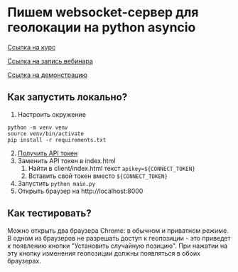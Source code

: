 # Пишем websocket-сервер для геолокации на python asyncio

[Ссылка на курс](https://metaclass.kts.studio/aiohttp?utm_source=metaclass_github)

[Ссылка на запись вебинара](https://www.youtube.com/watch?v=9GHbcK4VYDE&feature=youtu.be)

[Ссылка на демонстрацию](https://lms.metaclass.kts.studio/websocket_webinar/)

## Как запустить локально?
1. Настроить окружение
```shell
python -m venv venv
source venv/bin/activate
pip install -r requirements.txt
```
2. [Получить API токен](https://yandex.ru/dev/maps/jsapi/doc/2.1/quick-start/index.html#get-api-key)
3. Заменить API токен в index.html
   1. Найти в client/index.html текст `apikey=${CONNECT_TOKEN}`
   2. Вставить свой токен вместо `${CONNECT_TOKEN}`
4. Запустить `python main.py`
5. Открыть браузер на http://localhost:8000 


## Как тестировать?
Можно открыть два браузера Chrome: в обычном и приватном режиме. В одном из браузеров не разрешать 
доступ к геопозиции - это приведет к появлению кнопки "Установить случайную позицию". При нажатии на эту
кнопку изменения геопозиции должны появляться в обоих браузерах.  
